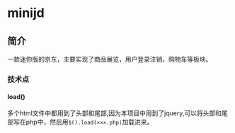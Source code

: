 # minijd

## 简介

一款迷你版的京东，主要实现了商品展览，用户登录注销，购物车等板块。

### 技术点

#### load()

多个html文件中都用到了头部和尾部,因为本项目中用到了jquery,可以将头部和尾部写在php中，然后用``$().load(×××.php)``加载进来。   

####                                  
